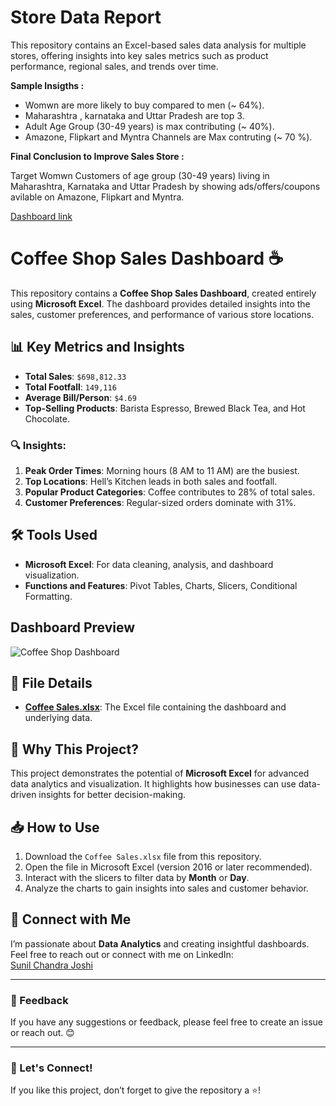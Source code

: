 # Store Data Report
This repository contains an Excel-based sales data analysis for multiple stores, offering insights into key sales metrics such as product performance, regional sales, and trends over time.


**Sample Insigths :**

* Womwn are more likely to buy compared to men (~ 64%).
* Maharashtra , karnataka and Uttar Pradesh are top 3.
* Adult Age Group (30-49 years) is max contributing (~ 40%).
* Amazone, Flipkart and Myntra Channels are Max contruting (~ 70 %).


**Final Conclusion to Improve Sales Store :**

Target Womwn Customers of age group (30-49 years) living in Maharashtra, Karnataka and Uttar Pradesh 
by showing ads/offers/coupons avilable on Amazone, Flipkart and Myntra.

[Dashboard link](https://github.com/Suniljoshi-2003/Excel/blob/main/Sales%20Store%20data%20Project_xlsx.xlsx)





# Coffee Shop Sales Dashboard ☕

This repository contains a **Coffee Shop Sales Dashboard**, created entirely using **Microsoft Excel**. The dashboard provides detailed insights into the sales, customer preferences, and performance of various store locations.  

## 📊 Key Metrics and Insights
- **Total Sales**: `$698,812.33`
- **Total Footfall**: `149,116`
- **Average Bill/Person**: `$4.69`
- **Top-Selling Products**: Barista Espresso, Brewed Black Tea, and Hot Chocolate.  

### 🔍 Insights:
1. **Peak Order Times**: Morning hours (8 AM to 11 AM) are the busiest.
2. **Top Locations**: Hell’s Kitchen leads in both sales and footfall.
3. **Popular Product Categories**: Coffee contributes to 28% of total sales.
4. **Customer Preferences**: Regular-sized orders dominate with 31%.

## 🛠 Tools Used
- **Microsoft Excel**: For data cleaning, analysis, and dashboard visualization.  
- **Functions and Features**: Pivot Tables, Charts, Slicers, Conditional Formatting.

## Dashboard Preview
![Coffee Shop Dashboard](https://github.com/Suniljoshi-2003/Excel_Projects/blob/main/coffee%20shop%20dashboard.jpg)


## 📂 File Details
- **[Coffee Sales.xlsx](https://github.com/Suniljoshi-2003/Excel_Projects/blob/main/Coffee%20sales.xlsx)**: The Excel file containing the dashboard and underlying data.

## 🌟 Why This Project?
This project demonstrates the potential of **Microsoft Excel** for advanced data analytics and visualization. It highlights how businesses can use data-driven insights for better decision-making.

## 📥 How to Use
1. Download the `Coffee Sales.xlsx` file from this repository.
2. Open the file in Microsoft Excel (version 2016 or later recommended).
3. Interact with the slicers to filter data by **Month** or **Day**.
4. Analyze the charts to gain insights into sales and customer behavior.

## 🤝 Connect with Me
I’m passionate about **Data Analytics** and creating insightful dashboards. Feel free to reach out or connect with me on LinkedIn:  
[Sunil Chandra Joshi](https://www.linkedin.com/in/sunil-chandra-joshi/)  

---

### 📢 Feedback
If you have any suggestions or feedback, please feel free to create an issue or reach out. 😊  

---

### 🚀 Let's Connect!
If you like this project, don’t forget to give the repository a ⭐️!

